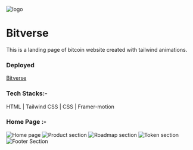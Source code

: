 ![logo](https://github.com/paraskamaliya/Paras_Kamaliya-Frontend_Developer/assets/130351451/839df833-1a0c-441f-96b9-14572b155cb1)

# Bitverse

This is a landing page of bitcoin website created with tailwind animations.

### Deployed
[Bitverse](https://bitverse.vercel.app/)

### Tech Stacks:-
HTML | Tailwind CSS | CSS | Framer-motion

### Home Page :-
![Home page](https://github.com/paraskamaliya/Paras_Kamaliya-Frontend_Developer/assets/130351451/a643c720-a044-46fa-bcc1-d579e66553f4)
![Product section](https://github.com/paraskamaliya/Paras_Kamaliya-Frontend_Developer/assets/130351451/b17b87aa-7403-4c20-ae44-94b83de8e99e)
![Roadmap section](https://github.com/paraskamaliya/Paras_Kamaliya-Frontend_Developer/assets/130351451/ab7839db-7432-4cf4-ac8d-a7552fad70ab)
![Token section](https://github.com/paraskamaliya/Paras_Kamaliya-Frontend_Developer/assets/130351451/25109645-c7d9-44fb-8188-d76682b9127b)
![Footer Section](https://github.com/paraskamaliya/Paras_Kamaliya-Frontend_Developer/assets/130351451/e610debd-48a9-453a-a3c4-3cd3317e360f)
